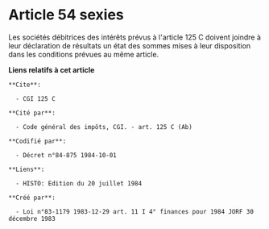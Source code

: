 # Article 54 sexies

Les sociétés débitrices des intérêts prévus à l'article 125 C doivent joindre à leur déclaration de résultats un état des
sommes mises à leur disposition dans les conditions prévues au même article.

**Liens relatifs à cet article**

	**Cite**:

	  - CGI 125 C

	**Cité par**:

	  - Code général des impôts, CGI. - art. 125 C (Ab)

	**Codifié par**:

	  - Décret n°84-875 1984-10-01

	**Liens**:

	  - HISTO: Edition du 20 juillet 1984

	**Créé par**:

	  - Loi n°83-1179 1983-12-29 art. 11 I 4° finances pour 1984 JORF 30 décembre 1983
